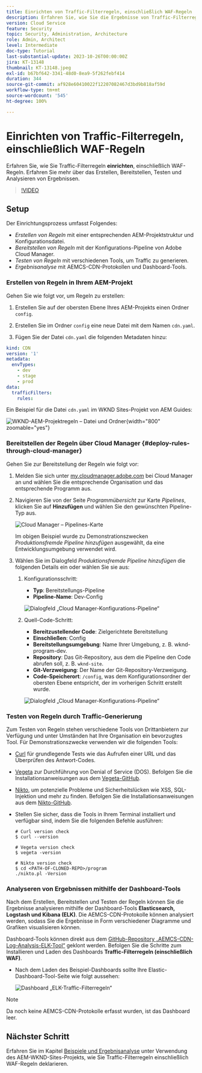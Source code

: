 ```yaml
---
title: Einrichten von Traffic-Filterregeln, einschließlich WAF-Regeln
description: Erfahren Sie, wie Sie die Ergebnisse von Traffic-Filterregeln, einschließlich WAF-Regeln, erstellen, bereitstellen, testen und analysieren.
version: Cloud Service
feature: Security
topic: Security, Administration, Architecture
role: Admin, Architect
level: Intermediate
doc-type: Tutorial
last-substantial-update: 2023-10-26T00:00:00Z
jira: KT-13148
thumbnail: KT-13148.jpeg
exl-id: b67bf642-3341-48d0-8ea9-5f262febf414
duration: 344
source-git-commit: af928e60410022f12207082467d3bd9b818af59d
workflow-type: tm+mt
source-wordcount: '545'
ht-degree: 100%

---
```


# Einrichten von Traffic-Filterregeln, einschließlich WAF-Regeln

Erfahren Sie, wie Sie Traffic-Filterregeln **einrichten**, einschließlich WAF-Regeln. Erfahren Sie mehr über das Erstellen, Bereitstellen, Testen und Analysieren von Ergebnissen.

>[!VIDEO](https://video.tv.adobe.com/v/3425407?quality=12&learn=on)

## Setup

Der Einrichtungsprozess umfasst Folgendes:

- _Erstellen von Regeln_ mit einer entsprechenden AEM-Projektstruktur und Konfigurationsdatei.
- _Bereitstellen von Regeln_ mit der Konfigurations-Pipeline von Adobe Cloud Manager.
- _Testen von Regeln_ mit verschiedenen Tools, um Traffic zu generieren.
- _Ergebnisanalyse_ mit AEMCS-CDN-Protokollen und Dashboard-Tools.

### Erstellen von Regeln in Ihrem AEM-Projekt

Gehen Sie wie folgt vor, um Regeln zu erstellen:

1. Erstellen Sie auf der obersten Ebene Ihres AEM-Projekts einen Ordner `config`.

1. Erstellen Sie im Ordner `config` eine neue Datei mit dem Namen `cdn.yaml`.

1. Fügen Sie der Datei `cdn.yaml` die folgenden Metadaten hinzu:

```yaml
kind: CDN
version: '1'
metadata:
  envTypes:
    - dev
    - stage
    - prod
data:
  trafficFilters:
    rules:
```

Ein Beispiel für die Datei `cdn.yaml` im WKND Sites-Projekt von AEM Guides:

![WKND-AEM-Projektregeln – Datei und Ordner](./assets/wknd-rules-file-and-folder.png){width="800" zoomable="yes"}

### Bereitstellen der Regeln über Cloud Manager {#deploy-rules-through-cloud-manager}

Gehen Sie zur Bereitstellung der Regeln wie folgt vor:

1. Melden Sie sich unter [my.cloudmanager.adobe.com](https://my.cloudmanager.adobe.com/) bei Cloud Manager an und wählen Sie die entsprechende Organisation und das entsprechende Programm aus.

1. Navigieren Sie von der Seite _Programmübersicht_ zur Karte _Pipelines_, klicken Sie auf **Hinzufügen** und wählen Sie den gewünschten Pipeline-Typ aus.

   ![Cloud Manager – Pipelines-Karte](./assets/cloud-manager-pipelines-card.png)

   Im obigen Beispiel wurde zu Demonstrationszwecken _Produktionsfremde Pipeline hinzufügen_ ausgewählt, da eine Entwicklungsumgebung verwendet wird.

1. Wählen Sie im Dialogfeld _Produktionsfremde Pipeline hinzufügen_ die folgenden Details ein oder wählen Sie sie aus:

   1. Konfigurationsschritt:

      - **Typ**: Bereitstellungs-Pipeline
      - **Pipeline-Name**: Dev-Config

      ![Dialogfeld „Cloud Manager-Konfigurations-Pipeline“](./assets/cloud-manager-config-pipeline-step1-dialog.png)

   2. Quell-Code-Schritt:

      - **Bereitzustellender Code**: Zielgerichtete Bereitstellung
      - **Einschließen**: Config
      - **Bereitstellungsumgebung**: Name Ihrer Umgebung, z. B. wknd-program-dev.
      - **Repository**: Das Git-Repository, aus dem die Pipeline den Code abrufen soll, z. B. `wknd-site`.
      - **Git-Verzweigung**: Der Name der Git-Repository-Verzweigung.
      - **Code-Speicherort**: `/config`, was dem Konfigurationsordner der obersten Ebene entspricht, der im vorherigen Schritt erstellt wurde.

      ![Dialogfeld „Cloud Manager-Konfigurations-Pipeline“](./assets/cloud-manager-config-pipeline-step2-dialog.png)

### Testen von Regeln durch Traffic-Generierung

Zum Testen von Regeln stehen verschiedene Tools von Drittanbietern zur Verfügung und unter Umständen hat Ihre Organisation ein bevorzugtes Tool. Für Demonstrationszwecke verwenden wir die folgenden Tools:

- [Curl](https://curl.se/) für grundlegende Tests wie das Aufrufen einer URL und das Überprüfen des Antwort-Codes.

- [Vegeta](https://github.com/tsenart/vegeta) zur Durchführung von Denial of Service (DOS). Befolgen Sie die Installationsanweisungen aus dem [Vegeta-GitHub](https://github.com/tsenart/vegeta#install).

- [Nikto](https://github.com/sullo/nikto/wiki), um potenzielle Probleme und Sicherheitslücken wie XSS, SQL-Injektion und mehr zu finden. Befolgen Sie die Installationsanweisungen aus dem [Nikto-GitHub](https://github.com/sullo/nikto).

- Stellen Sie sicher, dass die Tools in Ihrem Terminal installiert und verfügbar sind, indem Sie die folgenden Befehle ausführen:

  ```shell
  # Curl version check
  $ curl --version
  
  # Vegeta version check
  $ vegeta -version
  
  # Nikto version check
  $ cd <PATH-OF-CLONED-REPO>/program
  ./nikto.pl -Version
  ```

### Analyseren von Ergebnissen mithilfe der Dashboard-Tools

Nach dem Erstellen, Bereitstellen und Testen der Regeln können Sie die Ergebnisse analysieren mithilfe der Dashboard-Tools **Elasticsearch, Logstash und Kibana (ELK)**. Die AEMCS-CDN-Protokolle können analysiert werden, sodass Sie die Ergebnisse in Form verschiedener Diagramme und Grafiken visualisieren können.

Dashboard-Tools können direkt aus dem [GitHub-Repository „AEMCS-CDN-Log-Analysis-ELK-Tool“](https://github.com/adobe/AEMCS-CDN-Log-Analysis-ELK-Tool) geklont werden. Befolgen Sie die Schritte zum Installieren und Laden des Dashboards **Traffic-Filterregeln (einschließlich WAF)**.

- Nach dem Laden des Beispiel-Dashboards sollte Ihre Elastic-Dashboard-Tool-Seite wie folgt aussehen:

  ![Dashboard „ELK-Traffic-Filterregeln“](./assets/elk-dashboard.png)

>[!NOTE]
>
>    Da noch keine AEMCS-CDN-Protokolle erfasst wurden, ist das Dashboard leer.


## Nächster Schritt

Erfahren Sie im Kapitel [Beispiele und Ergebnisanalyse](./examples-and-analysis.md) unter Verwendung des AEM-WKND-Sites-Projekts, wie Sie Traffic-Filterregeln einschließlich WAF-Regeln deklarieren.
